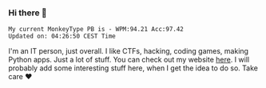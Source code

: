 ### Hi there 👋
<!-- PB START -->
```
My current MonkeyType PB is - WPM:94.21 Acc:97.42
Updated on: 04:26:50 CEST Time
```
<!-- PB END -->
I'm an IT person, just overall. I like CTFs, hacking, coding games, making Python apps. Just a lot of stuff.
You can check out my website [here](https://skill3472.github.io/).
I will probably add some interesting stuff here, when I get the idea to do so. Take care ❤️
